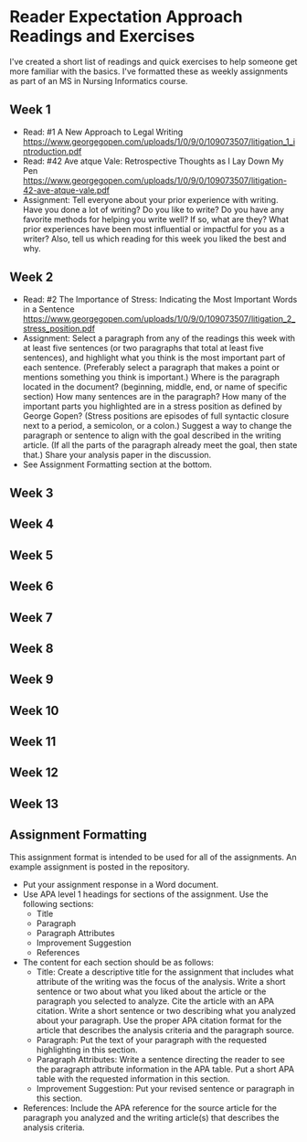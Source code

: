 # Reader Expectation Approach Readings and Exercises

I've created a short list of readings and quick exercises to help someone get more familiar with the basics. I've formatted these as weekly assignments as part of an MS in Nursing Informatics course.

## Week 1

* Read: #1 A New Approach to Legal Writing https://www.georgegopen.com/uploads/1/0/9/0/109073507/litigation_1_introduction.pdf
* Read: #42 Ave atque Vale: Retrospective Thoughts as I Lay Down My Pen https://www.georgegopen.com/uploads/1/0/9/0/109073507/litigation-42-ave-atque-vale.pdf
* Assignment: Tell everyone about your prior experience with writing. Have you done a lot of writing? Do you like to write? Do you have any favorite methods for helping you write well? If so, what are they? What prior experiences have been most influential or impactful for you as a writer? Also, tell us which reading for this week you liked the best and why.

## Week 2

* Read: #2 The Importance of Stress: Indicating the Most Important Words in a Sentence https://www.georgegopen.com/uploads/1/0/9/0/109073507/litigation_2_stress_position.pdf
* Assignment: Select a paragraph from any of the readings this week with at least five sentences (or two paragraphs that total at least five sentences), and highlight what you think is the most important part of each sentence. (Preferably select a paragraph that makes a point or mentions something you think is important.) Where is the paragraph located in the document? (beginning, middle, end, or name of specific section) How many sentences are in the paragraph? How many of the important parts you highlighted are in a stress position as defined by George Gopen? (Stress positions are episodes of full syntactic closure next to a period, a semicolon, or a colon.) Suggest a way to change the paragraph or sentence to align with the goal described in the writing article. (If all the parts of the paragraph already meet the goal, then state that.) Share your analysis paper in the discussion.
* See Assignment Formatting section at the bottom.

## Week 3

## Week 4

## Week 5

## Week 6

## Week 7

## Week 8

## Week 9

## Week 10

## Week 11

## Week 12

## Week 13

## Assignment Formatting

This assignment format is intended to be used for all of the assignments. An example assignment is posted in the repository.

* Put your assignment response in a Word document.
* Use APA level 1 headings for sections of the assignment. Use the following sections:
  * Title
  * Paragraph
  * Paragraph Attributes
  * Improvement Suggestion
  * References
* The content for each section should be as follows:
  * Title: Create a descriptive title for the assignment that includes what attribute of the writing was the focus of the analysis. Write a short sentence or two about what you liked about the article or the paragraph you selected to analyze. Cite the article with an APA citation. Write a short sentence or two describing what you analyzed about your paragraph. Use the proper APA citation format for the article that describes the analysis criteria and the paragraph source.
  * Paragraph: Put the text of your paragraph with the requested highlighting in this section.
  * Paragraph Attributes: Write a sentence directing the reader to see the paragraph attribute information in the APA table. Put a short APA table with the requested information in this section.
  * Improvement Suggestion: Put your revised sentence or paragraph in this section.
* References: Include the APA reference for the source article for the paragraph you analyzed and the writing article(s) that describes the analysis criteria.


